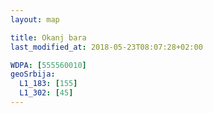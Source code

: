 ```yaml
---
layout: map

title: Okanj bara
last_modified_at: 2018-05-23T08:07:28+02:00

WDPA: [555560010]
geoSrbija:
  L1_183: [155]
  L1_302: [45]
---
```

